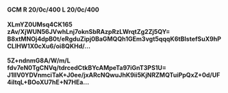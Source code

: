 #### GCM R 20/0c/400 L 20/0c/400
**XLmYZ0UMsq4CK165**<br/>**zAv/XjWUN56JVwhLnj7oknSbRAzpRzLWrqtZg2Zj5QY=**<br/>**B8xtMNOj4dpB0t/eRgduZipj0BaGMQQh1GEm3vgt5qqqK6tBlstefSuX9hPCLlHW1X0cXu6/oi8QKHd/...**<br/><br/>
**5Z+ndnmG8A/W/m/L**<br/>**fdv7eN0TgCNVq/tdrcedCtkBYcAMpeTa97iGnT3PS1U=**<br/>**J1lIV0YDVnmciTaK+J0ee/jxARcNQwuJhK9ii5KjNRZMQTuiPpQxZ+0d/UF4iItqL+BOoXU7hE+N7HEa...**